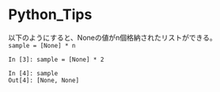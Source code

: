 # Python_Tips
以下のようにすると、Noneの値がn個格納されたリストができる。  
`sample = [None] * n`
```
In [3]: sample = [None] * 2

In [4]: sample
Out[4]: [None, None]
```